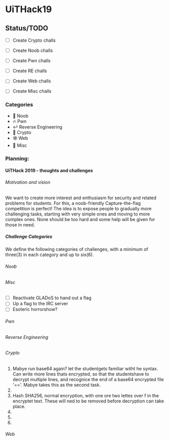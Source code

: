 # UiTHack19

## Status/TODO
- [ ] Create Crypto challs
    
- [ ] Create Noob challs

- [ ] Create Pwn challs

- [ ] Create RE challs

- [ ] Create Web challs

- [ ] Create Misc challs


### Categories
* :baby: Noob
* :fire: Pwn
* :leftwards_arrow_with_hook: Reverse Engineering
* :closed_lock_with_key: Crypto
* :spider_web: Web
* :rainbow: Misc

### Planning:

#### UiTHack 2019 - thoughts and challenges

###### Motivation and vision
We want to create more interest and enthusiasm for security and related problems for students. 
For this, a noob-friendly Capture-the-flag competition is perfect!
The idea is to expose people to gradually more challenging tasks, starting with very simple ones and moving to more complex ones. None should be too hard and some help will be given for those in need. 

##### Challenge Categories
We define the following categories of challenges, with a minimum of three(3) in each category and up to six(6).
###### Noob


###### Misc
- [ ] Reactivate GLADoS to hand out a flag
- [ ] Up a flag to the IRC server
- [ ] Esoteric horrorshow?

###### Pwn


###### Reverse Engineering


###### Crypto
1. Mabye run base64 again? let the studentgets familiar witht he syntax. Can write more lines thats encrypted, so that the studentshave to decrypt multiple lines, and recognice the end of a base64 encrypted file '=='. Mabye takes this as the second task. 
2.
3. Hash SHA256, normal encryption, with one ore two lettes over f in the encryptet text. These will ned to be removed before decryption can take place. 
4.
5.
6.


###### Web
